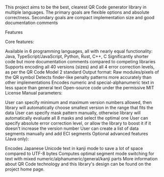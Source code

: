 This project aims to be the best, clearest QR Code generator library in multiple languages. The primary goals are flexible options and absolute correctness. Secondary goals are compact implementation size and good documentation comments


Features


Core features:

Available in 6 programming languages, all with nearly equal functionality: Java, TypeScript/JavaScript, Python, Rust, C++, C
Significantly shorter code but more documentation comments compared to competing libraries
Supports encoding all 40 versions (sizes) and all 4 error correction levels, as per the QR Code Model 2 standard
Output format: Raw modules/pixels of the QR symbol
Detects finder-like penalty patterns more accurately than other implementations
Encodes numeric and special-alphanumeric text in less space than general text
Open-source code under the permissive MIT License
Manual parameters:

User can specify minimum and maximum version numbers allowed, then library will automatically choose smallest version in the range that fits the data
User can specify mask pattern manually, otherwise library will automatically evaluate all 8 masks and select the optimal one
User can specify absolute error correction level, or allow the library to boost it if it doesn't increase the version number
User can create a list of data segments manually and add ECI segments
Optional advanced features (Java only):

Encodes Japanese Unicode text in kanji mode to save a lot of space compared to UTF-8 bytes
Computes optimal segment mode switching for text with mixed numeric/alphanumeric/general/kanji parts
More information about QR Code technology and this library's design can be found on the project home page.


